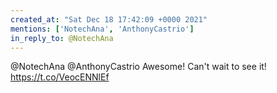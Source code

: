 ```yaml
---
created_at: "Sat Dec 18 17:42:09 +0000 2021"
mentions: ['NotechAna', 'AnthonyCastrio']
in_reply_to: @NotechAna
---
```


@NotechAna @AnthonyCastrio Awesome! Can't wait to see it! https://t.co/VeocENNlEf
